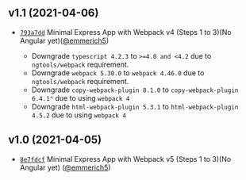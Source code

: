 ## v1.1 (2021-04-06)
* [`793a7dd`](https://github.com/emmerich5/angular-twilio-from-scratch/commit/793a7ddcc277f59017ad2e9bf2d01c1dc93b3da7) Minimal Express App with Webpack v4 (Steps 1 to 3)(No Angular yet)([@emmerich5](https://github.com/emmerich5))

    * Downgrade `typescript 4.2.3` to `>=4.0 and <4.2`  due to `ngtools/webpack` requirement.
    * Downgrade `webpack 5.30.0` to `webpack 4.46.0` due to `ngtools/webpack` requirement.
    * Downgrade `copy-webpack-plugin 8.1.0` to `copy-webpack-plugin 6.4.1"` due to using `webpack 4`
    * Downgrade `html-webpack-plugin 5.3.1` to `html-webpack-plugin 4.5.2` due to using `webpack 4`

## v1.0 (2021-04-05)
* [`8e7fdcf`](https://github.com/emmerich5/angular-twilio-from-scratch/commit/8e7fdcf0ceaf904a1784c728c04f782a7adb3249) Minimal Express App with Webpack v5 (Steps 1 to 3)(No Angular yet) ([@emmerich5](https://github.com/emmerich5))
